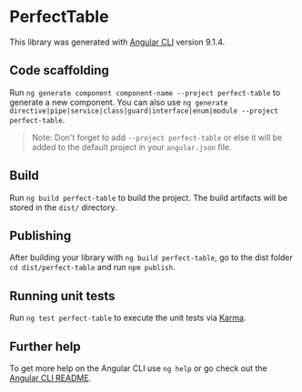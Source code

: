 # PerfectTable

This library was generated with [Angular CLI](https://github.com/angular/angular-cli) version 9.1.4.

## Code scaffolding

Run `ng generate component component-name --project perfect-table` to generate a new component. You can also use `ng generate directive|pipe|service|class|guard|interface|enum|module --project perfect-table`.
> Note: Don't forget to add `--project perfect-table` or else it will be added to the default project in your `angular.json` file. 

## Build

Run `ng build perfect-table` to build the project. The build artifacts will be stored in the `dist/` directory.

## Publishing

After building your library with `ng build perfect-table`, go to the dist folder `cd dist/perfect-table` and run `npm publish`.

## Running unit tests

Run `ng test perfect-table` to execute the unit tests via [Karma](https://karma-runner.github.io).

## Further help

To get more help on the Angular CLI use `ng help` or go check out the [Angular CLI README](https://github.com/angular/angular-cli/blob/master/README.md).
